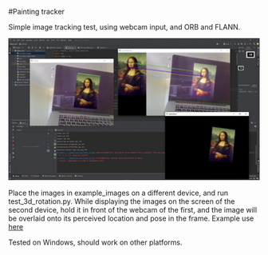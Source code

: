 #Painting tracker

Simple image tracking test, using webcam input, and ORB and FLANN.

![alt tag](screenshot.jpg)

Place the images in example_images on a different device, and run test_3d_rotation.py. While displaying the images on the screen of the second device, hold it in front of the webcam of the first, and the image will be overlaid onto its perceived location and pose in the frame.
Example use [here](https://drive.google.com/file/d/1JNGEYOxNNIiHniayBBaRhMJSqB2qQRRn/view?usp=sharing)

Tested on Windows, should work on other platforms.